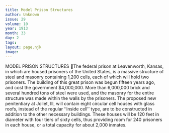 ```yaml
---
title: Model Prison Structures 
author: Unknown
issue: 29
volume: 10
year: 1913
month: 33
day: 2
tags:
layout: page.njk
image:
---
```

MODEL PRISON STRUCTURES The federal prison at Leavenworth, Kansas, in which are housed prisoners of the United States, is a massive structure of steel and masonry containing 1,200 cells, each of which will hold two prisoners. The building of this great prison was begun fifteen years ago, and cost the government $4,000,000. More than 6,000,000 brick and several hundred tons of steel were used, and the masonry for the entire structure was made within the walls by the prisoners. The proposed new penitentiary at Joliet, Ill, will contain eight circular cell houses with glass roofs, instead of the regular ‘‘inside cell’’ type, are to be constructed in addition to the other necessary buildings. These houses will be 120 feet in diameter with four tiers of sixty cells, thus providing room for 240 prisoners in each house, or a total capacity for about 2,000 inmates. 
